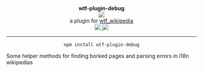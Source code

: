 <div align="center">
  <div><b>wtf-plugin-debug</b></div>
  <img src="https://cloud.githubusercontent.com/assets/399657/23590290/ede73772-01aa-11e7-8915-181ef21027bc.png" />

  <div>a plugin for <a href="https://github.com/spencermountain/wtf_wikipedia/">wtf_wikipedia</a></div>
  
  <!-- npm version -->
  <a href="https://npmjs.org/package/wtf-plugin-debug">
    <img src="https://img.shields.io/npm/v/wtf-plugin-debug.svg?style=flat-square" />
  </a>
  
  <!-- file size -->
  <a href="https://unpkg.com/wtf-plugin-debug/builds/wtf-plugin-debug.min.js">
    <img src="https://badge-size.herokuapp.com/spencermountain/wtf_wikipedia/master/plugins/debug/builds/wtf-plugin-debug.min.js" />
  </a>
   <hr/>
</div>

<div align="center">
  <code>npm install wtf-plugin-debug</code>
</div>

Some helper methods for finding borked pages and parsing errors in i18n wikipedias
